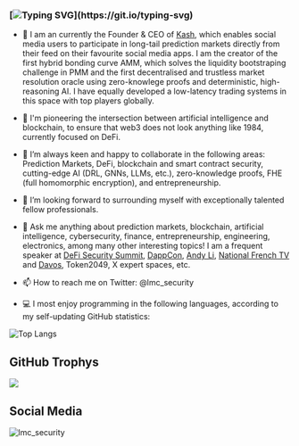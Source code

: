 <!--
***LucasMartinCalderon/LucasMartinCalderon** is a ✨ _special_ ✨ 
repository because its `README.md` (this file) appears on your GitHub profile.

Here are some ideas to get you started with LMC's personal portfolio on 
GitHub README.md, GitHub's newest implementation:

- 🔭 I’m currently working on ...
- 🌱 I’m currently learning ...
- 👯 I’m looking to collaborate on ...
- 🤔 I’m looking for help with ...
- 💬 Ask me about ...
- 📫 How to reach me: ...
- 😄 Pronouns: ...
- ⚡ Fun fact: ...
--->

### [![Typing SVG](https://readme-typing-svg.demolab.com?font=Fira+Code&pause=1000&color=F706F6&center=true&multiline=true&width=700&height=60&lines=Hello+world!+I+am+Lucas+Martin+Calderon.;Welcome+and+learn+more+about+me+here!)](https://git.io/typing-svg)

- 🔭 I am an currently the Founder & CEO of [Kash](kash.bot), which enables social media users to participate in long-tail prediction markets directly from their feed on their favourite social media apps. I am the creator of the first hybrid bonding curve AMM, which solves the liquidity bootstraping challenge in PMM and the first decentralised and trustless market resolution oracle using zero-knowlege proofs and deterministic, high-reasoning AI. I have equally developed a low-latency trading systems in this space with top players globally.

 - 🌱 I'm pioneering the intersection between artificial intelligence and blockchain, to ensure that web3 does not look anything like 1984, currently focused on DeFi.

- 👯 I’m always keen and happy to collaborate in the following areas: Prediction Markets, DeFi, blockchain and smart contract security, cutting-edge AI (DRL, GNNs, LLMs, etc.), zero-knowledge proofs, FHE (full homomorphic encryption), and entrepreneurship.

- 🤔 I’m looking forward to surrounding myself with exceptionally talented fellow professionals.

- 💬 Ask me anything about prediction markets, blockchain, artificial intelligence, cybersecurity, finance, entrepreneurship, engineering, electronics, among many other interesting topics! I am a frequent speaker at [DeFi Security Summit](https://www.youtube.com/watch?v=vFS0JTh6MCI&ab_channel=DeFiSecuritySummit), [DappCon](https://www.youtube.com/watch?v=5SFsGFiycSk&ab_channel=Pentestify), [Andy Li](https://www.youtube.com/watch?v=_Qv27bOrxOc&ab_channel=AndyLi), [National French TV](https://www.youtube.com/watch?v=PcAh20yW8f4&ab_channel=Pentestify) and [Davos](https://www.weforum.org/), Token2049, X expert spaces, etc. 

- 📫 How to reach me on Twitter: @lmc_security

- 💻 I most enjoy programming in the following languages, according to my 
self-updating GitHub statistics: 

![Top Langs](https://github-readme-stats.vercel.app/api/top-langs/?username=LucasMartinCalderon&layout=compact)

## GitHub Trophys
<img src="https://github-profile-trophy.vercel.app/?username=LucasMartinCalderon&theme=juicyfresh&no-bg=true" />

## Social Media
<img src="https://img.shields.io/twitter/follow/lmc_security?logo=twitter&style=for-the-badge" alt="lmc_security" />
